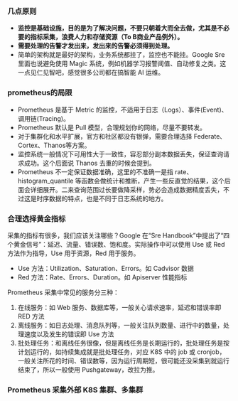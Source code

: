 ### **几点原则**
*   **监控是基础设施，目的是为了解决问题，不要只朝着大而全去做，尤其是不必要的指标采集，浪费人力和存储资源（To B商业产品例外）。**
*   **需要处理的告警才发出来，发出来的告警必须得到处理。**
*   简单的架构就是最好的架构，业务系统都挂了，监控也不能挂。Google Sre 里面也说避免使用 Magic 系统，例如机器学习报警阈值、自动修复之类。这一点见仁见智吧，感觉很多公司都在搞智能 AI 运维。
### **prometheus的局限**
*   Prometheus 是基于 Metric 的监控，不适用于日志（Logs）、事件(Event)、调用链(Tracing)。
*   Prometheus 默认是 Pull 模型，合理规划你的网络，尽量不要转发。
*   对于集群化和水平扩展，官方和社区都没有银弹，需要合理选择 Federate、Cortex、Thanos等方案。
*   监控系统一般情况下可用性大于一致性，容忍部分副本数据丢失，保证查询请求成功。这个后面说 Thanos 去重的时候会提到。
*   Prometheus 不一定保证数据准确，这里的不准确一是指 rate、histogram_quantile 等函数会做统计和推断，产生一些反直觉的结果，这个后面会详细展开。二来查询范围过长要做降采样，势必会造成数据精度丢失，不过这是时序数据的特点，也是不同于日志系统的地方。
### **合理选择黄金指标**

采集的指标有很多，我们应该关注哪些？Google 在“Sre Handbook”中提出了“四个黄金信号”：延迟、流量、错误数、饱和度。实际操作中可以使用 Use 或 Red 方法作为指导，Use 用于资源，Red 用于服务。

*   Use 方法：Utilization、Saturation、Errors。如 Cadvisor 数据
*   Red 方法：Rate、Errors、Duration。如 Apiserver 性能指标

Prometheus 采集中常见的服务分三种：

1.  在线服务：如 Web 服务、数据库等，一般关心请求速率，延迟和错误率即 RED 方法
2.  离线服务：如日志处理、消息队列等，一般关注队列数量、进行中的数量，处理速度以及发生的错误即 Use 方法
3.  批处理任务：和离线任务很像，但是离线任务是长期运行的，批处理任务是按计划运行的，如持续集成就是批处理任务，对应 K8S 中的 job 或 cronjob， 一般关注所花的时间、错误数等，因为运行周期短，很可能还没采集到就运行结束了，所以一般使用 Pushgateway，改拉为推。
### **Prometheus 采集外部 K8S 集群、多集群**
